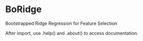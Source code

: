 # BoRidge
Bootstrapped Ridge Regression for Feature Selection

After import, use .help() and .about() to access documentation. 
